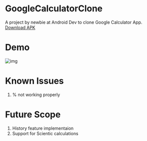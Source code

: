 # GoogleCalculatorClone
A project by newbie at Android Dev to clone Google Calculator App. [Download APK](https://github.com/SATYAJIT1910/GoogleCalculatorClone/releases/download/v0.0.1/GoogleCalculatorclone.apk)
# Demo
![img](https://i.ibb.co/6wVrTrF/Google-Calculator-Clone.jpg)
# Known Issues
1. % not working properly
# Future Scope
1. History feature implementaion
2. Support for Scientic calculations
